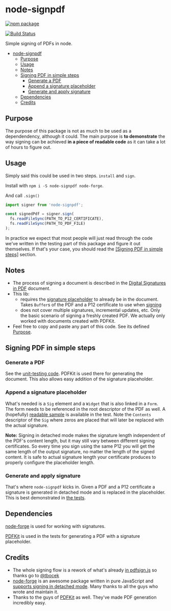 # node-signpdf

[![npm package](https://nodei.co/npm/node-signpdf.png?downloads=true&downloadRank=true&stars=true)](https://nodei.co/npm/node-signpdf/)

[![Build Status](https://travis-ci.com/vbuch/node-signpdf.svg?branch=master)](https://travis-ci.com/vbuch/node-signpdf)

Simple signing of PDFs in node.

* [node-signpdf](#node-signpdf)
  * [Purpose](#purpose)
  * [Usage](#usage)
  * [Notes](#notes)
  * [Signing PDF in simple steps](#signing-pdf-in-simple-steps)
    * [Generate a PDF](#generate-a-pdf)
    * [Append a signature placeholder](#append-a-signature-placeholder)
    * [Generate and apply signature](#generate-and-apply-signature)
  * [Dependencies](#dependencies)
  * [Credits](#credits)

## Purpose

The purpose of this package is not as much to be used as a dependendency, although it could. The main purpose is **to demonstrate** the way signing can be achieved **in a piece of readable code** as it can take a lot of hours to figure out.

## Usage

Simply said this could be used in two steps. `install` and `sign`.

Install with  `npm i -S node-signpdf node-forge`.

And call `.sign()`

```javascript
import signer from 'node-signpdf';

const signedPdf = signer.sign(
  fs.readFileSync(PATH_TO_P12_CERTIFICATE),
  fs.readFileSync(PATH_TO_PDF_FILE)
);
```

In practice we expect that most people will just read through the code we've written in the testing part of this package and figure it out themselves. If that's your case, you should read the [[Signing PDF in simple steps]](#signing-pdf-in-simple-steps) section.

## Notes

* The process of signing a document is described in the [Digital Signatures in PDF](https://www.adobe.com/devnet-docs/acrobatetk/tools/DigSig/Acrobat_DigitalSignatures_in_PDF.pdf) document.
* This lib:
  * requires the [signature placeholder](#append-a-signature-placeholder) to already be in the document. Takes `Buffer`s of the PDF and a P12 certificate to use when [signing](#generate-and-apply-signature)
  * does not cover multiple signatures, incremental updates, etc. Only the basic scenario of signing a freshly created PDF. We actually only worked with documents created with PDFKit.
* Feel free to copy and paste any part of this code. See its defined [Purpose](#purpose).

## Signing PDF in simple steps

### Generate a PDF

See the [unit-testing code](https://github.com/vbuch/node-signpdf/blob/master/src/signpdf.test.js). PDFKit is used there for generating the document. This also allows easy addition of the signature placeholder.

### Append a signature placeholder

What's needed is a `Sig` element and a `Widget` that is also linked in a `Form`. The form needs to be referenced in the root descriptor of the PDF as well. A (hopefully) [readable sample](https://github.com/vbuch/node-signpdf/blob/master/src/signpdf.test.js#L15) is available in the test. Note the `Contents` descriptor of the `Sig` where zeros are placed that will later be replaced with the actual signature.

**Note:** Signing in detached mode makes the signature length independent of the PDF's content length, but it may still vary between different signing certificates. So every time you sign using the same P12 you will get the same length of the output signature, no matter the length of the signed content. It is safe to actual signature length your certificate produces to properly configure the placeholder length.

### Generate and apply signature

That's where `node-signpdf` kicks in. Given a PDF and a P12 certificate a signature is generated in detached mode and is replaced in the placeholder. This is best demonstrated in [the tests](https://github.com/vbuch/node-signpdf/blob/master/src/signpdf.test.js#L198).

## Dependencies

[node-forge](https://github.com/digitalbazaar/forge) is used for working with signatures.

[PDFKit](https://github.com/foliojs/pdfkit) is used in the tests for generating a PDF with a signature placeholder.

## Credits

* The whole signing flow is a rework of what's already [in pdfsign.js](https://github.com/Communication-Systems-Group/pdfsign.js/blob/master/src/js/main.js#L594) so thanks go to [@tbocek](https://github.com/tbocek)
* [node-forge](https://github.com/digitalbazaar/forge) is an awesome package written in pure JavaScript and [supports signing in detached mode](https://github.com/digitalbazaar/forge/pull/605). Many thanks to all the guys who wrote and maintain it.
* Thanks to the guys of [PDFKit](https://github.com/foliojs/pdfkit) as well. They've made PDF generation incredibly easy.
